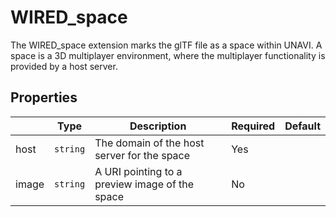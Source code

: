 # WIRED_space

The WIRED_space extension marks the glTF file as a space within UNAVI. A space is a 3D multiplayer environment, where the multiplayer functionality is provided by a host server.

## Properties

|       | Type     | Description                                    | Required | Default |
| ----- | -------- | ---------------------------------------------- | -------- | ------- |
| host  | `string` | The domain of the host server for the space    | Yes      |         |
| image | `string` | A URI pointing to a preview image of the space | No       |         |
